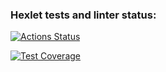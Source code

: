 ### Hexlet tests and linter status:
[![Actions Status](https://github.com/SpaYkeR696/frontend-project-44/workflows/hexlet-check/badge.svg)](https://github.com/SpaYkeR696/frontend-project-44/actions)

[![Test Coverage](https://api.codeclimate.com/v1/badges/46e702b5db674d3d7da3/test_coverage)](https://codeclimate.com/github/SpaYkeR696/frontend-project-44/test_coverage)